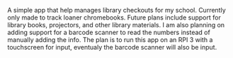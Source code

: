 A simple app that help manages library checkouts for my school. Currently only made to track loaner chromebooks. 
Future plans include support for library books, projectors, and other library materials.
I am also planning on adding support for a barcode scanner to read the numbers instead of manually adding the info.
The plan is to run this app on an RPI 3 with a touchscreen for input, eventualy the barcode scanner will also be input.
